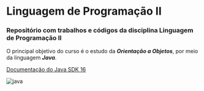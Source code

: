 # Linguagem de Programação II
### Repositório com trabalhos e códigos da disciplina Linguagem de Programação II

O principal objetivo do curso é o estudo da ***Orientação a Objetos***, por meio da linguagem ***Java***.

[Documentação do Java SDK 16](https://docs.oracle.com/en/java/javase/16/)

![java](https://miro.medium.com/max/860/1*JHQ7FFeCX4rU35kid1stIw.jpeg)
